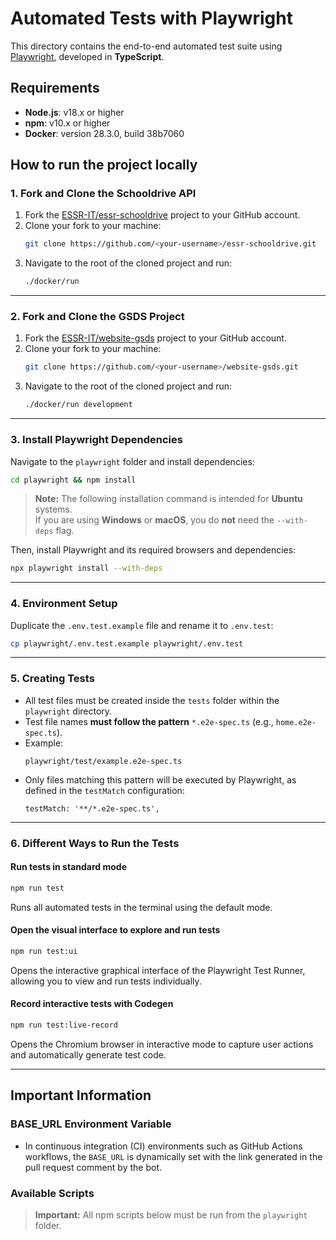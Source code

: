 # Automated Tests with Playwright

This directory contains the end-to-end automated test suite using [Playwright](https://playwright.dev/), developed in **TypeScript**.

## Requirements

- **Node.js**: v18.x or higher
- **npm**: v10.x or higher
- **Docker**: version 28.3.0, build 38b7060

## How to run the project locally

### 1. Fork and Clone the Schooldrive API

1. Fork the [ESSR-IT/essr-schooldrive](https://github.com/iMDT/essr-schooldrive) project to your GitHub account.
2. Clone your fork to your machine:
   ```bash
   git clone https://github.com/<your-username>/essr-schooldrive.git
   ```
3. Navigate to the root of the cloned project and run:
   ```bash
   ./docker/run
   ```

---

### 2. Fork and Clone the GSDS Project

1. Fork the [ESSR-IT/website-gsds](https://github.com/ESSR-IT/website-gsds) project to your GitHub account.
2. Clone your fork to your machine:
   ```bash
   git clone https://github.com/<your-username>/website-gsds.git
   ```
3. Navigate to the root of the cloned project and run:
   ```bash
   ./docker/run development
   ```

---

### 3. Install Playwright Dependencies

Navigate to the `playwright` folder and install dependencies:
```bash
cd playwright && npm install
```

> **Note:** The following installation command is intended for **Ubuntu** systems.  
> If you are using **Windows** or **macOS**, you do **not** need the `--with-deps` flag.

Then, install Playwright and its required browsers and dependencies:
```bash
npx playwright install --with-deps
```

---

### 4. Environment Setup

Duplicate the `.env.test.example` file and rename it to `.env.test`:
```bash
cp playwright/.env.test.example playwright/.env.test
```

---

### 5. Creating Tests

- All test files must be created inside the `tests` folder within the `playwright` directory.
- Test file names **must follow the pattern** `*.e2e-spec.ts` (e.g., `home.e2e-spec.ts`).
- Example:
  ```
  playwright/test/example.e2e-spec.ts
  ```
- Only files matching this pattern will be executed by Playwright, as defined in the `testMatch` configuration:
  ```
  testMatch: '**/*.e2e-spec.ts',
  ```

---

### 6. Different Ways to Run the Tests

#### Run tests in standard mode

```bash
npm run test
```

Runs all automated tests in the terminal using the default mode.

#### Open the visual interface to explore and run tests

```bash
npm run test:ui
```

Opens the interactive graphical interface of the Playwright Test Runner, allowing you to view and run tests individually.

#### Record interactive tests with Codegen

```bash
npm run test:live-record
```

Opens the Chromium browser in interactive mode to capture user actions and automatically generate test code.

---

## Important Information

### BASE_URL Environment Variable

- In continuous integration (CI) environments such as GitHub Actions workflows, the `BASE_URL` is dynamically set with the link generated in the pull request comment by the bot.


### Available Scripts

> **Important:** All npm scripts below must be run from the `playwright` folder.



